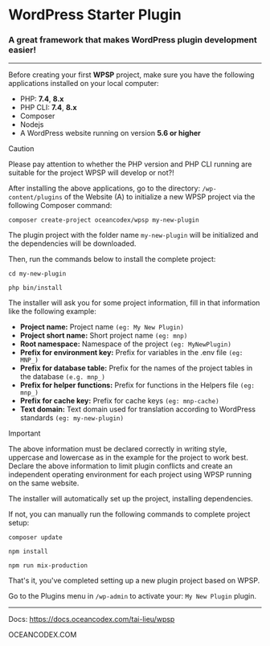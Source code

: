# WordPress Starter Plugin
### A great framework that makes WordPress plugin development easier!

---
Before creating your first **WPSP** project, make sure you have the following applications installed on your local computer:

- PHP: **7.4**, **8.x**
- PHP CLI: **7.4**, **8.x**
- Composer
- Nodejs
- A WordPress website running on version **5.6 or higher**

> [!CAUTION]
> Please pay attention to whether the PHP version and PHP CLI running are suitable for the project WPSP will develop or not?!

After installing the above applications, go to the directory: `/wp-content/plugins` of the Website (A) to initialize a new WPSP project via the following Composer command:

```
composer create-project oceancodex/wpsp my-new-plugin
```

The plugin project with the folder name `my-new-plugin` will be initialized and the dependencies will be downloaded.

Then, run the commands below to install the complete project:

```
cd my-new-plugin
```

```
php bin/install
```

The installer will ask you for some project information, fill in that information like the following example:

- **Project name:** Project name `(eg: My New Plugin)`
- **Project short name:** Short project name `(eg: mnp)`
- **Root namespace:** Namespace of the project `(eg: MyNewPlugin)`
- **Prefix for environment key:** Prefix for variables in the .env file `(eg: MNP_)`
- **Prefix for database table:** Prefix for the names of the project tables in the database `(e.g. mnp_)`
- **Prefix for helper functions:** Prefix for functions in the Helpers file `(eg: mnp_)`
- **Prefix for cache key:** Prefix for cache keys `(eg: mnp-cache)`
- **Text domain:** Text domain used for translation according to WordPress standards `(eg: my-new-plugin)`

> [!IMPORTANT]
> The above information must be declared correctly in writing style, uppercase and lowercase as in the example for the project to work best.\
> Declare the above information to limit plugin conflicts and create an independent operating environment for each project using WPSP running on the same website.

The installer will automatically set up the project, installing dependencies.

If not, you can manually run the following commands to complete project setup:

```
composer update
```

```
npm install
```

```
npm run mix-production
```

That's it, you've completed setting up a new plugin project based on WPSP.

Go to the Plugins menu in `/wp-admin` to activate your: `My New Plugin` plugin.
___
Docs: https://docs.oceancodex.com/tai-lieu/wpsp

OCEANCODEX.COM